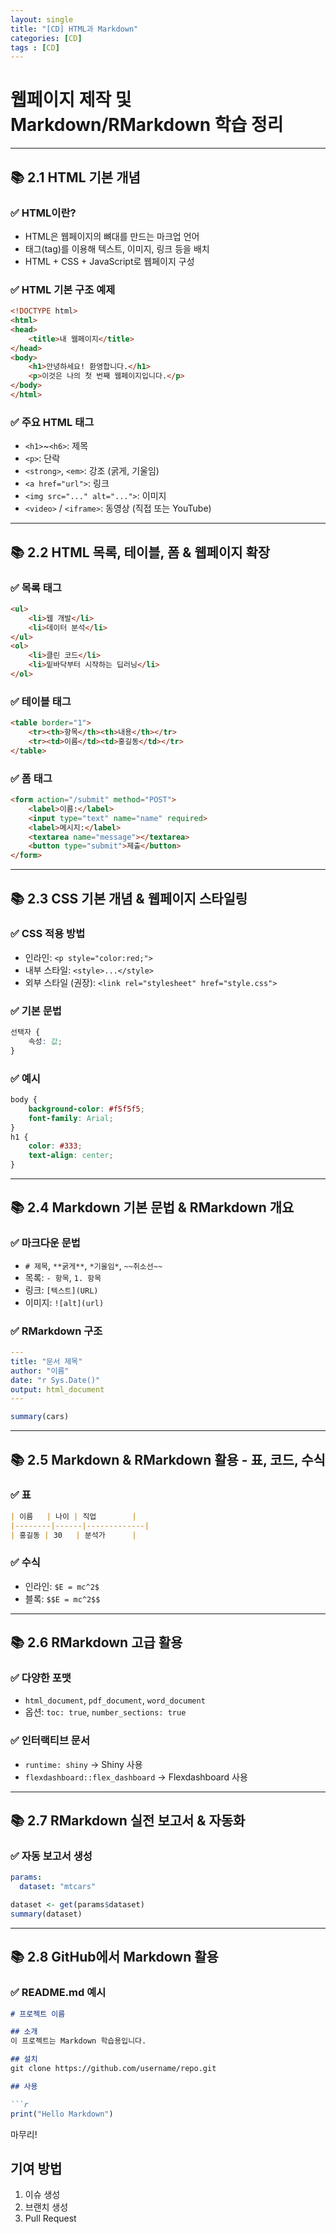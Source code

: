```yaml
---
layout: single
title: "[CD] HTML과 Markdown" 
categories: [CD]
tags : [CD]
---
```


# 웹페이지 제작 및 Markdown/RMarkdown 학습 정리

---

## 📚 2.1 HTML 기본 개념

### ✅ HTML이란?
- HTML은 웹페이지의 뼈대를 만드는 마크업 언어
- 태그(tag)를 이용해 텍스트, 이미지, 링크 등을 배치
- HTML + CSS + JavaScript로 웹페이지 구성

### ✅ HTML 기본 구조 예제
```html
<!DOCTYPE html>
<html>
<head>
    <title>내 웹페이지</title>
</head>
<body>
    <h1>안녕하세요! 환영합니다.</h1>
    <p>이것은 나의 첫 번째 웹페이지입니다.</p>
</body>
</html>
```

### ✅ 주요 HTML 태그
- `<h1>`~`<h6>`: 제목
- `<p>`: 단락
- `<strong>`, `<em>`: 강조 (굵게, 기울임)
- `<a href="url">`: 링크
- `<img src="..." alt="...">`: 이미지
- `<video>` / `<iframe>`: 동영상 (직접 또는 YouTube)

---

## 📚 2.2 HTML 목록, 테이블, 폼 & 웹페이지 확장

### ✅ 목록 태그
```html
<ul>
    <li>웹 개발</li>
    <li>데이터 분석</li>
</ul>
<ol>
    <li>클린 코드</li>
    <li>밑바닥부터 시작하는 딥러닝</li>
</ol>
```

### ✅ 테이블 태그
```html
<table border="1">
    <tr><th>항목</th><th>내용</th></tr>
    <tr><td>이름</td><td>홍길동</td></tr>
</table>
```

### ✅ 폼 태그
```html
<form action="/submit" method="POST">
    <label>이름:</label>
    <input type="text" name="name" required>
    <label>메시지:</label>
    <textarea name="message"></textarea>
    <button type="submit">제출</button>
</form>
```

---

## 📚 2.3 CSS 기본 개념 & 웹페이지 스타일링

### ✅ CSS 적용 방법
- 인라인: `<p style="color:red;">`
- 내부 스타일: `<style>...</style>`
- 외부 스타일 (권장): `<link rel="stylesheet" href="style.css">`

### ✅ 기본 문법
```css
선택자 {
    속성: 값;
}
```

### ✅ 예시
```css
body {
    background-color: #f5f5f5;
    font-family: Arial;
}
h1 {
    color: #333;
    text-align: center;
}
```

---

## 📚 2.4 Markdown 기본 문법 & RMarkdown 개요

### ✅ 마크다운 문법
- `# 제목`, `**굵게**`, `*기울임*`, `~~취소선~~`
- 목록: `- 항목`, `1. 항목`
- 링크: `[텍스트](URL)`
- 이미지: `![alt](url)`

### ✅ RMarkdown 구조
```yaml
---
title: "문서 제목"
author: "이름"
date: "r Sys.Date()"
output: html_document
---
```

```r
summary(cars)
```

---

## 📚 2.5 Markdown & RMarkdown 활용 - 표, 코드, 수식

### ✅ 표
```markdown
| 이름   | 나이 | 직업        |
|--------|------|-------------|
| 홍길동 | 30   | 분석가      |
```

### ✅ 수식
- 인라인: `$E = mc^2$`
- 블록: `$$E = mc^2$$`

---

## 📚 2.6 RMarkdown 고급 활용

### ✅ 다양한 포맷
- `html_document`, `pdf_document`, `word_document`
- 옵션: `toc: true`, `number_sections: true`

### ✅ 인터랙티브 문서
- `runtime: shiny` → Shiny 사용
- `flexdashboard::flex_dashboard` → Flexdashboard 사용

---

## 📚 2.7 RMarkdown 실전 보고서 & 자동화

### ✅ 자동 보고서 생성
```yaml
params:
  dataset: "mtcars"
```
```r
dataset <- get(params$dataset)
summary(dataset)
```

---

## 📚 2.8 GitHub에서 Markdown 활용

### ✅ README.md 예시

```markdown
# 프로젝트 이름

## 소개
이 프로젝트는 Markdown 학습용입니다.

## 설치
git clone https://github.com/username/repo.git

## 사용

```r
print("Hello Markdown")
```


마무리!

## 기여 방법
1. 이슈 생성
2. 브랜치 생성
3. Pull Request
```
